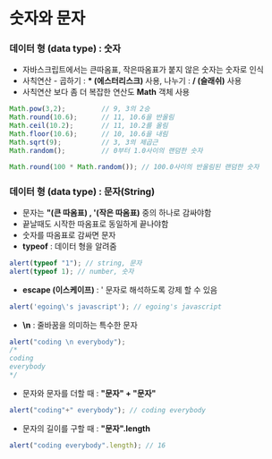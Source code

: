 # 숫자와 문자

### **데이터 형 \(data type\) : 숫자**

* 자바스크립트에서는 큰따옴표, 작은따옴표가 붙지 않은 숫자는 숫자로 인식
* 사칙연산 - 곱하기 : **\* \(에스터리스크\)** 사용, 나누기 : **/ \(슬래쉬\)** 사용
* 사칙연산 보다 좀 더 복잡한 연산도 **Math** 객체 사용

```javascript
Math.pow(3,2);         // 9, 3의 2승 
Math.round(10.6);      // 11, 10.6을 반올림 
Math.ceil(10.2);       // 11, 10.2를 올림 
Math.floor(10.6);      // 10, 10.6을 내림 
Math.sqrt(9);          // 3, 3의 제곱근 
Math.random();         // 0부터 1.0사이의 랜덤한 숫자

Math.round(100 * Math.random()); // 100.0사이의 반올림된 랜덤한 숫자
```

### 데이터 형 \(data type\) : 문자\(String\)

* 문자는 **"\(큰 따옴표\) , '\(작은 따옴표\)** 중의 하나로 감싸야함
* 끝날때도 시작한 따옴표로 동일하게 끝나야함
* 숫자를 따옴표로 감싸면 문자
* **typeof** : 데이터 형을 알려줌

```javascript
alert(typeof "1"); // string, 문자 
alert(typeof 1); // number, 숫자
```

* **escape \(이스케이프\)** : \' 문자로 해석하도록 강제 할 수 있음

```javascript
alert('egoing\'s javascript'); // egoing's javascript
```

* **\n** : 줄바꿈을 의미하는 특수한 문자

```javascript
alert("coding \n everybody");
/*
coding
everybody
*/
```

* 문자와 문자를 더할 때 : **"문자" + "문자"**

```javascript
alert("coding"+" everybody"); // coding everybody
```

* 문자의 길이를 구할 때 : **"문자".length**

```javascript
alert("coding everybody".length); // 16
```

